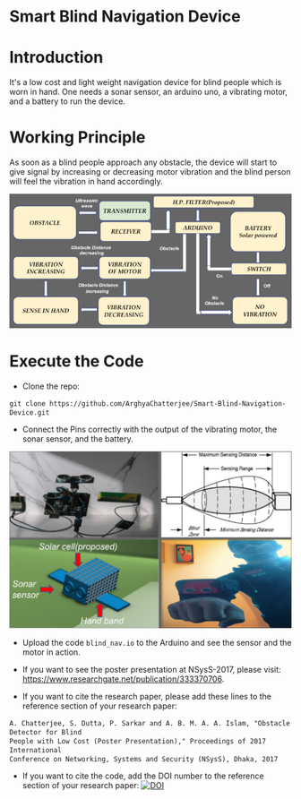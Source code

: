 # Smart Blind Navigation Device

# Introduction
It's a low cost and light weight navigation device for blind people which is worn in hand. One needs a sonar sensor, an arduino uno, a vibrating motor, and a battery to run the device.

# Working Principle
As soon as a blind people approach any obstacle, the device will start to give signal by increasing or decreasing motor vibration and the blind person will feel the vibration in hand accordingly.

<p align="center">
  <img src="media/Image_2.png", width="800">
</p>

# Execute the Code
- Clone the repo:
```
git clone https://github.com/ArghyaChatterjee/Smart-Blind-Navigation-Device.git
```
- Connect the Pins correctly with the output of the vibrating motor, the sonar sensor, and the battery.

<p align="center">
  <img src="media/Image.png", width="800">
</p>

- Upload the code `blind_nav.io` to the Arduino and see the sensor and the motor in action.

- If you want to see the poster presentation at NSysS-2017, please visit: https://www.researchgate.net/publication/333370706.
  
- If you want to cite the research paper, please add these lines to the reference section of your research paper:
```
A. Chatterjee, S. Dutta, P. Sarkar and A. B. M. A. A. Islam, "Obstacle Detector for Blind
People with Low Cost (Poster Presentation)," Proceedings of 2017 International
Conference on Networking, Systems and Security (NSysS), Dhaka, 2017
```
- If you want to cite the code, add the DOI number to the reference section of your research paper: 
     [![DOI](https://zenodo.org/badge/224455529.svg)](https://zenodo.org/badge/latestdoi/224455529)

